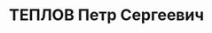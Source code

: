 ---
title: ТЕПЛОВ Петр Сергеевич
description: "Род. в 1913, Московская обл., Рязанский р-н, с. Польное. Проживал: г.\
  \ Балахна. Преподаватель неполной средней школы \n  Арестован в 1936. Обв. по ст.\
  \ 17-58-8, 58-11. Приговор: ВК ВС СССР – 8 лет, 5г.п/п"
---